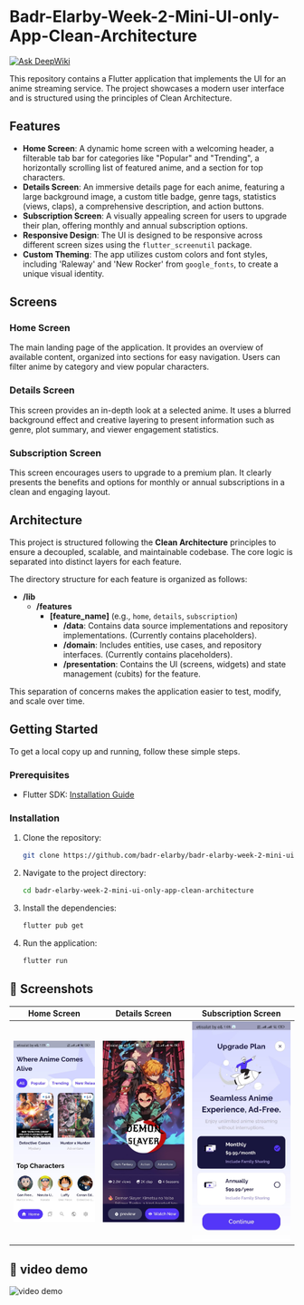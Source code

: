 # Badr-Elarby-Week-2-Mini-UI-only-App-Clean-Architecture
[![Ask DeepWiki](https://devin.ai/assets/askdeepwiki.png)](https://deepwiki.com/Badr-Elarby/Badr-Elarby-Week-2-Mini-UI-only-App-Clean-Architecture)

This repository contains a Flutter application that implements the UI for an anime streaming service. The project showcases a modern user interface and is structured using the principles of Clean Architecture.

## Features

- **Home Screen**: A dynamic home screen with a welcoming header, a filterable tab bar for categories like "Popular" and "Trending", a horizontally scrolling list of featured anime, and a section for top characters.
- **Details Screen**: An immersive details page for each anime, featuring a large background image, a custom title badge, genre tags, statistics (views, claps), a comprehensive description, and action buttons.
- **Subscription Screen**: A visually appealing screen for users to upgrade their plan, offering monthly and annual subscription options.
- **Responsive Design**: The UI is designed to be responsive across different screen sizes using the `flutter_screenutil` package.
- **Custom Theming**: The app utilizes custom colors and font styles, including 'Raleway' and 'New Rocker' from `google_fonts`, to create a unique visual identity.

## Screens

### Home Screen
The main landing page of the application. It provides an overview of available content, organized into sections for easy navigation. Users can filter anime by category and view popular characters.

### Details Screen
This screen provides an in-depth look at a selected anime. It uses a blurred background effect and creative layering to present information such as genre, plot summary, and viewer engagement statistics.

### Subscription Screen
This screen encourages users to upgrade to a premium plan. It clearly presents the benefits and options for monthly or annual subscriptions in a clean and engaging layout.

## Architecture

This project is structured following the **Clean Architecture** principles to ensure a decoupled, scalable, and maintainable codebase. The core logic is separated into distinct layers for each feature.

The directory structure for each feature is organized as follows:

-   **/lib**
    -   **/features**
        -   **[feature_name]** (e.g., `home`, `details`, `subscription`)
            -   **/data**: Contains data source implementations and repository implementations. (Currently contains placeholders).
            -   **/domain**: Includes entities, use cases, and repository interfaces. (Currently contains placeholders).
            -   **/presentation**: Contains the UI (screens, widgets) and state management (cubits) for the feature.

This separation of concerns makes the application easier to test, modify, and scale over time.

## Getting Started

To get a local copy up and running, follow these simple steps.

### Prerequisites

-   Flutter SDK: [Installation Guide](https://flutter.dev/docs/get-started/install)

### Installation

1.  Clone the repository:
    ```sh
    git clone https://github.com/badr-elarby/badr-elarby-week-2-mini-ui-only-app-clean-architecture.git
    ```
2.  Navigate to the project directory:
    ```sh
    cd badr-elarby-week-2-mini-ui-only-app-clean-architecture
    ```
3.  Install the dependencies:
    ```sh
    flutter pub get
    ```
4.  Run the application:
    ```sh
    flutter run
    ```
## 📸 Screenshots

| Home Screen | Details Screen | Subscription Screen |
|-------------|----------------|---------------------|
| ![Home](screenshots/Home.jpg) | ![Details](screenshots/details.jpg) | ![Subscription](screenshots/subscription.jpg) |


## 📸 video demo
![video demo](screenshots/demo.gif) 
